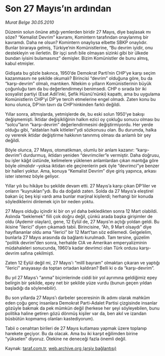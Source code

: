 # Son 27 Mayıs’ın ardından

*Murat Belge 30.05.2010*

<div class="yazi"><p>Düzenin solun önüne attığı yemlerden biridir 27 Mayıs, diye başlasak mı söze? “Kemalist Devrim” kavramı, Komintern tarafından onaylanmış bir kavramdı. Daha ne olsun? Komintern onaylıysa elbette SBKP onaylıdır. Bunlar biraraya gelmiş, Türkiye’nin Komünistlerine, “Bu devrim iyidir, onu destekleyin ve ilerletin. Bir işçi sınıfı bile olmayan sizinki gibi bir ülkede bundan iyisini bulamasınız” demişler. Bizim Komünistler de bunu almış, kabul etmişler.</p>
<p>Gidişata bu gözle bakınca, 1950’de Demokrat Parti’nin CHP’ye karşı seçim kazanmasını ne şekilde okumalı? Birincisi “devrim” olduğuna göre, bu da “karşı-devrim” olmalı, mantıken. Nitekim o yılların Komünistlerinin büyük çoğunluğu tam da bu değerlendirmeyi benimsedi. CHP o sırada bir iki sosyalist partiyi (Esat Adil’inki, Şefik Hüsnü’nünki) kapattı, ama bu uygulama Komünistlerin CHP’yi DP’ye tercih etmelerine engel olmadı. Zaten konu bu konu olunca, DP’nin tavrı da CHP’ninkinden farklı değildi.</p>
<p>Yıllar sonra, altmışlarda, yetmişlerde de, bu eski solun 1950’ye bakışı değişmemişti. İktidar değişikliğinin halkın ezici oy çokluğu sonucu olması bu “solcu”ların “karşı-devrim” değerlendirmesini değiştirmiyordu. Her yerde olduğu gibi, “aldatılan halk kitleleri”ydi sözkonusu olan. Bu durumda, halka oy vererek iktidar değiştirme hakkının tanınmış olması da anlamlı bir şey değildi.</p>
<p>Böyle olunca, 27 Mayıs, otomatikman, olumlu bir anlam kazanır: “karşı-devrim”i durdurmuş, iktidarı yeniden “devrimciler”e vermiştir. Daha doğrusu, bu işler kâğıt üstünde, kelimelere yüklenen anlamlardan çıkan mantığa göre böyle<i> olmalıdır </i>–yoksa iktidarı ele geçirenlerin pek öyle “devrimci”ye benzer bir halleri yoktur. Ama, konuya “Kemalist Devrim” diye giriş yapınca, arkası ister istemez böyle geliyor.</p>
<p>Yıllar yılı bu hikâye bu şekilde devam etti. 27 Mayıs’a karşı çıkan DP’liler ve onların “kuyrukları”ydı. Bu da doğaldı zaten. Solda da 27 Mayıs’a eleştirel bakan üç beş kişi vardı ama bunlar marjinal kişilerdi; herhangi bir konuda söylediklerini dinlemek için bir neden yoktu.</p>
<p>27 Mayıs olduğu içindir ki bir on yıl daha bekledikten sonra 12 Mart olabildi. Aslında “beklemek” fiili çok doğru değil, çünkü arada başka girişimler de oldu (Aydemir olayları), gene, 12 Eylül de, 27 Mayıs’ın açtığı yoldan geldi. Bu ikisine “ilerici” diyen çıkamadı tabii. Birincisine, “Ah, 9 Mart olsaydı” diye hayıflananlar oldu ama “ilerici” bir 12 Mart’tan söz edilemedi. Gelgelelim, bunlarla 27 Mayıs arasında da bağlantı kurulmadı. Tam tersine, güzelim “politik devrim”den sonra, herhalde CIA ve Amerikan emperyalizminin müdahaleleri sonucunda, 1960’a kadar devrimci olan Türk ordusu karşı-devrim safına çekilmişti.</p>
<p>Zaten 12 Eylül değil mi, 27 Mayıs’ı “millî bayram” olmaktan çıkaran ve yaptığı “ilerici” anayasayı da toptan ortadan kaldıran? Belli ki o da “karşı-devrim”.</p>
<p>Bu yıl 27 Mayıs’ı “anma” biçimlerinde ciddi bir yol ayrımına geldiğimiz epey belirgin bir şekilde, epey net bir şekilde yüze vurdu (bunun geçen yıldan başladığı da söylenebilir).</p>
<p>Bu son yıllarda 27 Mayıs’ı darbeler şeceresinin ilk adımı olarak mahkûm eden çoğu genç insanlara Demokrat Parti-Adalet Partisi çizgisinde insanlar gözüyle bakmak da pek mümkün değil (herkese her şeyi söyleyebilen, bunu politika haline getiren gözü dönmüş kişiler var da, ben akıl ve izandan büsbütün kopmamış olanları kastediyorum).</p>
<p>Tabii o cenahtan birileri de 27 Mayıs kutlaması yapmak üzere toplanıp harekete geçiyor. Bu da olacak. Ama bu iki karşıt eğilimden birine “yükselen” diyoruz. Ötekine ne deneceği fazla önemli değil.</p></div>

Kaynak: [taraf.com.tr](http://www.taraf.com.tr:80/murat-belge/makale-son-27-mayis-in-ardindan.htm), [web.archive.org (arşiv bağlantısı)](http://web.archive.org/web/20100602123307/http://www.taraf.com.tr:80/murat-belge/makale-son-27-mayis-in-ardindan.htm)

